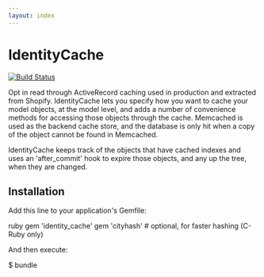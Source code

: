 ```yaml
---
layout: index
---
```


# IdentityCache
[![Build Status](https://travis-ci.org/Shopify/identity_cache.svg?branch=master)](https://travis-ci.org/Shopify/identity_cache)

Opt in read through ActiveRecord caching used in production and extracted from Shopify. IdentityCache lets you specify how you want to cache your model objects, at the model level, and adds a number of convenience methods for accessing those objects through the cache. Memcached is used as the backend cache store, and the database is only hit when a copy of the object cannot be found in Memcached.

IdentityCache keeps track of the objects that have cached indexes and uses an 'after_commit' hook to expire those objects, and any up the tree, when they are changed.

## Installation

Add this line to your application's Gemfile:

ruby
gem 'identity_cache'
gem 'cityhash'        # optional, for faster hashing (C-Ruby only)

And then execute:

$ bundle